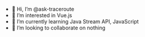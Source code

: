 - 👋 Hi, I’m @ask-traceroute
- 👀 I’m interested in Vue.js
- 🌱 I’m currently learning Java Stream API, JavaScript
- 💞️ I’m looking to collaborate on nothing

<!---
ask-traceroute/ask-traceroute is a ✨ special ✨ repository because its `README.md` (this file) appears on your GitHub profile.
You can click the Preview link to take a look at your changes.
--->
